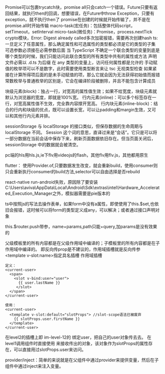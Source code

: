Promise可以包裹trycatch块，promise all只会catch一个错误。Future只要有返回结果，就执行then的回调，想要错误，在Future中throw Exception，只要有exception，就不执行then了
promise在创建的时候就开始传输了，并不是在promise.all时开始传输
macro-task(宏任务)：包括整体代码script，setTimeout，setInterval
micro-task(微任务)：Promise，process.nextTick
crypto模块，Error: Digest already called多次加密报错，需要再次创建hash
ts:一旦定义了任意属性，那么确定属性和可选属性的类型都必须是它的类型的子集
可选参数必须接在必需参数后面
当 TypeScript 不确定一个联合类型的变量到底是哪个类型的时候，我们只能访问此联合类型的所有类型中共有的属性或方法
声明文件必需以 .d.ts 为后缀
在 any 类型的变量上，访问任何属性都是允许的
手动赋值的枚举项可以不是数字，此时需要使用类型断言来让 tsc 无视类型检查
如果紧接在计算所得项后面的是未手动赋值的项，那么它就会因为无法获得初始值而报错
常数枚举与普通枚举的区别是，它会在编译阶段被删除，并且不能包含计算成员

块级元素(block)：独占一行，对宽高的属性值生效；如果不给宽度，块级元素就默认为浏览器的宽度，即就是100%宽。
行内元素(inline)：可以多个标签存在一行，对宽高属性值不生效，完全靠内容撑开宽高。
行内块元素(inline-block)：结合的行内和块级的优点，既可以设置长宽，可以让padding和margin生效，又可以和其他行内元素并排。

sessionStorage 与 localStorage 的接口类似，但保存数据的生命周期与 localStorage 不同。 Session 这个词的意思，直译过来是“会话”。它只是可以将一部分数据在当前会话中保存下来，刷新页面数据依旧存在。但当页面关闭后，sessionStorage 中的数据就会被清空。


pc端的hls用hls.js,ie下flv用videojs的flash，其他flv用flv.js，其他都用原生

flutter：
使用Provider.of,只要数据发生改变，就会重新build，使用consumer则只会重新执行consumer的build方法,selector可以自由选择是否rebuild

react-native run-android失败，原因除了要安装C:\Users\aviva\AppData\Local\Android\Sdk\extras\intel\Hardware_Accelerated_Execution_Manager之外，模拟器需要是pie版本的

ts中按照js的写法去操作表单，如果form中没有a属性，即使使用了this.$set,也依旧会报错，这时候可以将form的类型定义成any，可以解决；或者通过接口声明对象

this.$router.push带参，name+params,path只能+query,加params是没有效果的

父级模板里的所有内容都是在父级作用域中编译的；子模板里的所有内容都是在子作用域中编译的。
即反向传prop是不建议的，作用域插槽就是反向传参
\<template v-slot:name\>指定具名插槽
作用域插槽
```
定义：
<current-user>
  <span>
    <slot v-bind:user="user">
      {{ user.lastName }}
     </slot>
  </span>
</current-user>
```
```
使用：
<current-user>
  <template v-slot:default="slotProps"> //slot-scope语法已被废弃
    {{ slotProps.user.firstName }}
  </template>
</current-user>
```
在level2的插槽上即 im-level-12的 绑定user，把自己的user对象传去去。
在level1调用组件时直接使用 来接收传出的对象，该对象作为slotProps的属性存在，可以直接用过slotProps.user来访问。

provider/inject：简单的来说就是在父组件中通过provider来提供变量，然后在子组件中通过inject来注入变量。